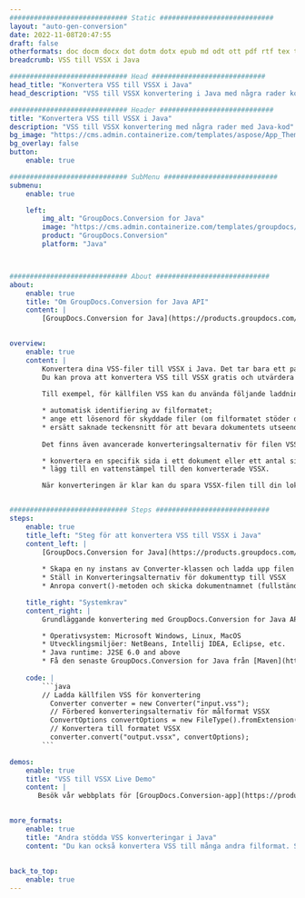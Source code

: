 ```yaml
---
############################# Static ############################
layout: "auto-gen-conversion"
date: 2022-11-08T20:47:55
draft: false
otherformats: doc docm docx dot dotm dotx epub md odt ott pdf rtf tex txt vdx vsdm vsdx vssm vssx vstm vstx vsx vtx xps
breadcrumb: VSS till VSSX i Java

############################# Head ############################
head_title: "Konvertera VSS till VSSX i Java"
head_description: "VSS till VSSX konvertering i Java med några rader kod. Konvertera över 160 filformat med hjälp av GroupDocs dokumentkonverterings-API för Java"

############################# Header ############################
title: "Konvertera VSS till VSSX i Java"
description: "VSS till VSSX konvertering med några rader med Java-kod"
bg_image: "https://cms.admin.containerize.com/templates/aspose/App_Themes/V3/images/bg/header1.png"
bg_overlay: false
button:
    enable: true

############################# SubMenu ############################
submenu:
    enable: true

    left:
        img_alt: "GroupDocs.Conversion for Java"
        image: "https://cms.admin.containerize.com/templates/groupdocs/images/product-logos/90x90-noborder/groupdocs-conversion-java.png"
        product: "GroupDocs.Conversion"
        platform: "Java"



############################# About ############################
about:
    enable: true
    title: "Om GroupDocs.Conversion for Java API"
    content: |
        [GroupDocs.Conversion for Java](https://products.groupdocs.com/conversion/java/) är ett avancerat filformatkonverterings-API för konvertering mellan populära bild- och dokumentformat som Microsoft Office, OpenDocument, PDF, HTML, e-post, CAD. och mycket mer med bara några rader kod. Det inbyggda API:t upptäcker automatiskt formaten för originaldokumenten och erbjuder många alternativ för att anpassa de konverterade dokumenten. Tillsammans med funktionen att extrahera information från ett dokument, stöder den också cachelagring av konverteringsresultaten till den lokala disken som standard. Men alla typer av cachelagring kan stödjas genom att implementera lämpliga gränssnitt - Amazon S3, Dropbox, Google Drive, Windows Azure, Reddis eller andra.
    

overview:
    enable: true
    content: |
        Konvertera dina VSS-filer till VSSX i Java. Det tar bara ett par rader med Java-kod på valfri plattform, som Windows, Linux, macOS.
        Du kan prova att konvertera VSS till VSSX gratis och utvärdera kvaliteten på konverteringsresultaten. Tillsammans med enkla filkonverteringsskript kan du prova mer sofistikerade alternativ för att ladda källfilen VSS och lagra VSSX-utdata. 
        
        Till exempel, för källfilen VSS kan du använda följande laddningsalternativ:

        * automatisk identifiering av filformatet;
        * ange ett lösenord för skyddade filer (om filformatet stöder det);
        * ersätt saknade teckensnitt för att bevara dokumentets utseende.
        
        Det finns även avancerade konverteringsalternativ för filen VSSX:

        * konvertera en specifik sida i ett dokument eller ett antal sidor;
        * lägg till en vattenstämpel till den konverterade VSSX.

        När konverteringen är klar kan du spara VSSX-filen till din lokala filsökväg eller till tredje parts lagring såsom FTP, Amazon S3, Google Drive, Dropbox etc. Observera - för att konvertera VSS till VSSX behöver du inte installera någon ytterligare programvara, såsom MS Office, Open Office, Adobe Acrobat Reader etc.


############################# Steps ############################
steps:
    enable: true
    title_left: "Steg för att konvertera VSS till VSSX i Java"
    content_left: |
        [GroupDocs.Conversion for Java](https://products.groupdocs.com/conversion/java/) låter utvecklare enkelt konvertera VSS fil till VSSX med några rader kod.
        
        * Skapa en ny instans av Converter-klassen och ladda upp filen VSS med den fullständiga sökvägen
        * Ställ in Konverteringsalternativ för dokumenttyp till VSSX
        * Anropa convert()-metoden och skicka dokumentnamnet (fullständig sökväg) och formatet (VSSX) som en parameter

    title_right: "Systemkrav"
    content_right: |
        Grundläggande konvertering med GroupDocs.Conversion for Java API kan göras med bara några rader kod. Våra API:er stöds på alla större plattformar och operativsystem. Innan du kör koden nedan, se till att du har följande förutsättningar installerade på ditt system.

        * Operativsystem: Microsoft Windows, Linux, MacOS
        * Utvecklingsmiljöer: NetBeans, Intellij IDEA, Eclipse, etc.
        * Java runtime: J2SE 6.0 and above
        * Få den senaste GroupDocs.Conversion for Java från [Maven](https://repository.groupdocs.com/webapp/#/artifacts/browse/tree/General/repo/com/groupdocs/groupdocs-conversion)
         
    code: |
        ```java    
        // Ladda källfilen VSS för konvertering
          Converter converter = new Converter("input.vss");
          // Förbered konverteringsalternativ för målformat VSSX
          ConvertOptions convertOptions = new FileType().fromExtension("vssx").getConvertOptions();
          // Konvertera till formatet VSSX
          converter.convert("output.vssx", convertOptions);
        ```

demos:
    enable: true
    title: "VSS till VSSX Live Demo"
    content: |
       Besök vår webbplats för [GroupDocs.Conversion-app](https://products.groupdocs.app/conversion/family) och försök konvertera VSS till VSSX nu. Den kostnadsfria demon har följande fördelar
          

more_formats:
    enable: true
    title: "Andra stödda VSS konverteringar i Java"
    content: "Du kan också konvertera VSS till många andra filformat. Se listan nedan."
       
       
back_to_top:
    enable: true
---
```

